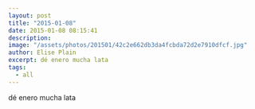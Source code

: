 ```yaml
---
layout: post
title: "2015-01-08"
date: 2015-01-08 08:15:41
description: 
image: "/assets/photos/201501/42c2e662db3da4fcbda72d2e7910dfcf.jpg"
author: Elise Plain
excerpt: dé enero mucha lata
tags: 
  - all
---
```


dé enero mucha lata
<p></p>

